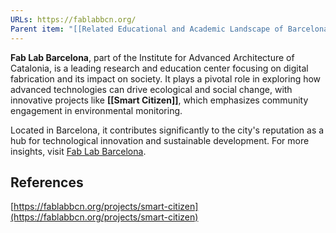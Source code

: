 ```yaml
---
URLs: https://fablabbcn.org/
Parent item: "[[Related Educational and Academic Landscape of Barcelona]], [[Barcelona and Participatory Technology]], [[Spaces and Project Incubators]]"
---
```

**Fab Lab Barcelona**, part of the Institute for Advanced Architecture of Catalonia, is a leading research and education center focusing on digital fabrication and its impact on society. It plays a pivotal role in exploring how advanced technologies can drive ecological and social change, with innovative projects like **[[Smart Citizen]]**, which emphasizes community engagement in environmental monitoring. 

Located in Barcelona, it contributes significantly to the city's reputation as a hub for technological innovation and sustainable development. For more insights, visit [Fab Lab Barcelona](https://fablabbcn.org/).

## References

[https://fablabbcn.org/projects/smart-citizen](https://fablabbcn.org/projects/smart-citizen)